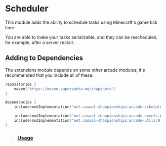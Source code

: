 # Scheduler

This module adds the ability to schedule tasks using Minecraft's game tick time.

You are able to make your tasks serializable, and they can be rescheduled, for example,
after a server restart.

## Adding to Dependencies

The extensions module depends on some other arcade modules; it's recommended that you
include all of these.

```kts
repositories {
    maven("https://maven.supersanta.me/snapshots")
}

dependencies {
    include(modImplementation("net.casual-championships:arcade-scheduler:0.3.0-alpha.12+1.21.1")!!)

    include(modImplementation("net.casual-championships:arcade-events:0.3.0-alpha.12+1.21.1")!!)
    include(modImplementation("net.casual-championships:arcade-utils:0.3.0-alpha.12+1.21.1")!!)
}
```

> ### [Usage](./usage.md)
